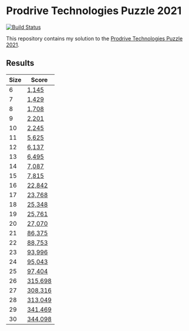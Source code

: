 # Prodrive Technologies Puzzle 2021

[![Build Status](https://github.com/jmerle/prodrive-technologies-puzzle-2021/workflows/Build/badge.svg)](https://github.com/jmerle/prodrive-technologies-puzzle-2021/actions?query=workflow%3ABuild)

This repository contains my solution to the [Prodrive Technologies Puzzle 2021](https://puzzle.prodrive-technologies.com/).

## Results

| Size | Score |
|------|-------|
| 6 | [1,145](./results/06.txt) |
| 7 | [1,429](./results/07.txt) |
| 8 | [1,708](./results/08.txt) |
| 9 | [2,201](./results/09.txt) |
| 10 | [2,245](./results/10.txt) |
| 11 | [5,625](./results/11.txt) |
| 12 | [6,137](./results/12.txt) |
| 13 | [6,495](./results/13.txt) |
| 14 | [7,087](./results/14.txt) |
| 15 | [7,815](./results/15.txt) |
| 16 | [22,842](./results/16.txt) |
| 17 | [23,768](./results/17.txt) |
| 18 | [25,348](./results/18.txt) |
| 19 | [25,761](./results/19.txt) |
| 20 | [27,070](./results/20.txt) |
| 21 | [86,375](./results/21.txt) |
| 22 | [88,753](./results/22.txt) |
| 23 | [93,996](./results/23.txt) |
| 24 | [95,043](./results/24.txt) |
| 25 | [97,404](./results/25.txt) |
| 26 | [315,698](./results/26.txt) |
| 27 | [308,316](./results/27.txt) |
| 28 | [313,049](./results/28.txt) |
| 29 | [341,469](./results/29.txt) |
| 30 | [344,098](./results/30.txt) |
